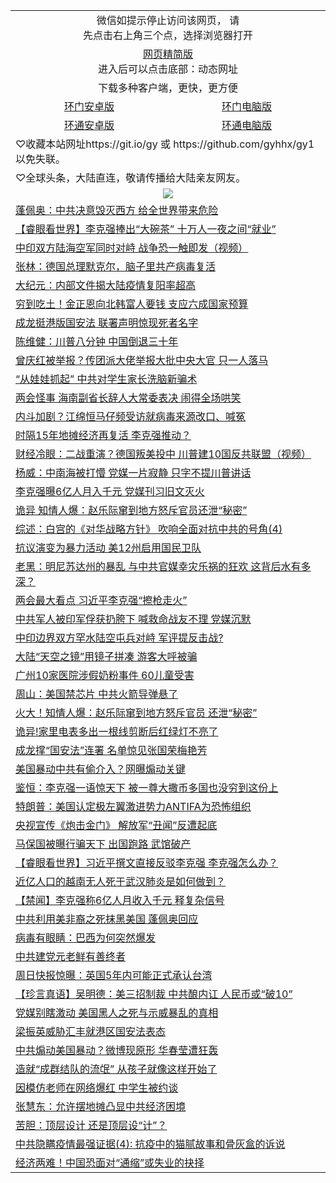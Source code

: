 
 <table>
    <tr>
    <td colspan="2" align="center">微信如提示停止访问该网页， 请<br/>先点击右上角三个点，选择浏览器打开</td>
  <tr>
  <tr>
    <td colspan="2" align="center"><a href="https://gitcdn.xyz/cdn/otiny/up/master/show005.htm">网页精简版</a><br/>进入后可以点击底部：动态网址</td>
  </tr>
  <tr>
    <td colspan="2" align="center">下载多种客户端，更快，更方便</td>
  <tr>
  <tr>
    <td align="center"><a href="https://cdn.jsdelivr.net/gh/opipe/up/oGatea.apk">环门安卓版</a></td>
    <td align="center"><a href="https://cdn.jsdelivr.net/gh/opipe/up/oGate.zip">环门电脑版</a></td>
  </tr>
  <tr>
    <td align="center"><a href="https://cdn.jsdelivr.net/gh/opipe/up/oPipe.apk">环通安卓版</a></td>
    <td align="center"><a href="https://raw.githubusercontent.com/opipe/up/master/oPipe.zip">环通电脑版</a></td>
  </tr>
<tr>
<td colspan="2" align=left>
♡收藏本站网址https://git.io/gy 或 https://github.com/gyhhx/gy1 以免失联。 
 </td>
</tr>
<td colspan="2" align=left>
♡全球头条，大陆直连，敬请传播给大陆亲友网友。
 </td>
</tr>

 <tr>
    <td colspan="2" align=center><img src="https://cdn.jsdelivr.net/gh/gyoupiodf/im1/%E7%BD%91%E9%97%A8%E6%96%B0%E9%97%BB1.jpg"></td>
 </tr>
<tr><td colspan="2" align="left"><a href="https://dfpk5celw1nnc.cloudfront.net/?name=c1178663&key=kfyrjtnopinbyjia&from=gy1">蓬佩奥：中共决意毁灭西方 给全世界带来危险</a></td></tr>
<tr><td colspan="2" align="left"><a href="https://dfpk5celw1nnc.cloudfront.net/?name=c1178632&key=kfyrjtnopinbyjia&from=gy1">【睿眼看世界】李克强捧出“大碗茶” 十万人一夜之间“就业”</a></td></tr>
<tr><td colspan="2" align="left"><a href="https://dfpk5celw1nnc.cloudfront.net/?name=c1178633&key=kfyrjtnopinbyjia&from=gy1">中印双方陆海空军同时对峙 战争恐一触即发（视频）</a></td></tr>
<tr><td colspan="2" align="left"><a href="https://dfpk5celw1nnc.cloudfront.net/?name=c1178672&key=kfyrjtnopinbyjia&from=gy1">张林：德国总理默克尔，脑子里共产病毒复活</a></td></tr>
<tr><td colspan="2" align="left"><a href="https://dfpk5celw1nnc.cloudfront.net/?name=c1178659&key=kfyrjtnopinbyjia&from=gy1">大纪元：内部文件揭大陆疫情复阳率超高</a></td></tr>
<tr><td colspan="2" align="left"><a href="https://dfpk5celw1nnc.cloudfront.net/?name=c1178637&key=kfyrjtnopinbyjia&from=gy1">穷到吃土！金正恩向北韩富人要钱 支应六成国家预算</a></td></tr>
<tr><td colspan="2" align="left"><a href="https://dfpk5celw1nnc.cloudfront.net/?name=c1178649&key=kfyrjtnopinbyjia&from=gy1">成龙挺港版国安法 联署声明惊现死者名字</a></td></tr>
<tr><td colspan="2" align="left"><a href="https://dfpk5celw1nnc.cloudfront.net/?name=c1178639&key=kfyrjtnopinbyjia&from=gy1">陈维健：川普八分钟  中国倒退三十年</a></td></tr>
<tr><td colspan="2" align="left"><a href="https://dfpk5celw1nnc.cloudfront.net/?name=c1178708&key=kfyrjtnopinbyjia&from=gy1">曾庆红被举报？传团派大佬举报大批中央大官 只一人落马</a></td></tr>
<tr><td colspan="2" align="left"><a href="https://dfpk5celw1nnc.cloudfront.net/?name=c1178650&key=kfyrjtnopinbyjia&from=gy1">“从娃娃抓起” 中共对学生家长洗脑新骗术</a></td></tr>
<tr><td colspan="2" align="left"><a href="https://dfpk5celw1nnc.cloudfront.net/?name=c1178707&key=kfyrjtnopinbyjia&from=gy1">两会怪事 海南副省长辞人大常委表决 闹得全场哄笑</a></td></tr>
<tr><td colspan="2" align="left"><a href="https://dfpk5celw1nnc.cloudfront.net/?name=c1178792&key=kfyrjtnopinbyjia&from=gy1">内斗加剧？江绵恒马仔频受访就病毒来源改口、喊冤</a></td></tr>
<tr><td colspan="2" align="left"><a href="https://dfpk5celw1nnc.cloudfront.net/?name=c1178662&key=kfyrjtnopinbyjia&from=gy1">时隔15年地摊经济再复活 李克强推动？</a></td></tr>
<tr><td colspan="2" align="left"><a href="https://dfpk5celw1nnc.cloudfront.net/?name=c1178751&key=kfyrjtnopinbyjia&from=gy1">财经冷眼：二战重演？德国叛美投中  川普建10国反共联盟（视频）</a></td></tr>
<tr><td colspan="2" align="left"><a href="https://dfpk5celw1nnc.cloudfront.net/?name=c1178739&key=kfyrjtnopinbyjia&from=gy1">杨威：中南海被打懵 党媒一片寂静 只字不提川普讲话</a></td></tr>
<tr><td colspan="2" align="left"><a href="https://dfpk5celw1nnc.cloudfront.net/?name=c1178683&key=kfyrjtnopinbyjia&from=gy1">李克强曝6亿人月入千元 党媒刊习旧文灭火</a></td></tr>
<tr><td colspan="2" align="left"><a href="https://dfpk5celw1nnc.cloudfront.net/?name=c1178730&key=kfyrjtnopinbyjia&from=gy1">诡异 知情人爆：赵乐际窜到地方怒斥官员还泄“秘密”</a></td></tr>
<tr><td colspan="2" align="left"><a href="https://dfpk5celw1nnc.cloudfront.net/?name=c1178670&key=kfyrjtnopinbyjia&from=gy1">综述：白宫的《对华战略方针》 吹响全面对抗中共的号角(4)</a></td></tr>
<tr><td colspan="2" align="left"><a href="https://dfpk5celw1nnc.cloudfront.net/?name=c1178658&key=kfyrjtnopinbyjia&from=gy1">抗议演变为暴力活动 美12州启用国民卫队</a></td></tr>
<tr><td colspan="2" align="left"><a href="https://dfpk5celw1nnc.cloudfront.net/?name=c1178687&key=kfyrjtnopinbyjia&from=gy1">老黑：明尼苏达州的暴乱 与中共官媒幸灾乐祸的狂欢 这背后水有多深？</a></td></tr>
<tr><td colspan="2" align="left"><a href="https://dfpk5celw1nnc.cloudfront.net/?name=c1178777&key=kfyrjtnopinbyjia&from=gy1">两会最大看点 习近平李克强“擦枪走火”</a></td></tr>
<tr><td colspan="2" align="left"><a href="https://dfpk5celw1nnc.cloudfront.net/?name=c1178788&key=kfyrjtnopinbyjia&from=gy1">中共军人被印军俘获扔胯下 喊救命战友不理 党媒沉默</a></td></tr>
<tr><td colspan="2" align="left"><a href="https://dfpk5celw1nnc.cloudfront.net/?name=c1178643&key=kfyrjtnopinbyjia&from=gy1">中印边界双方罕水陆空屯兵对峙 军评提反击战?</a></td></tr>
<tr><td colspan="2" align="left"><a href="https://dfpk5celw1nnc.cloudfront.net/?name=c1178648&key=kfyrjtnopinbyjia&from=gy1">大陆“天空之镜”用镜子拼凑 游客大呼被骗</a></td></tr>
<tr><td colspan="2" align="left"><a href="https://dfpk5celw1nnc.cloudfront.net/?name=c1178653&key=kfyrjtnopinbyjia&from=gy1">广州10家医院涉假奶粉事件 60儿童受害</a></td></tr>
<tr><td colspan="2" align="left"><a href="https://dfpk5celw1nnc.cloudfront.net/?name=c1178700&key=kfyrjtnopinbyjia&from=gy1">周山：美国禁芯片 中共火箭导弹悬了</a></td></tr>
<tr><td colspan="2" align="left"><a href="https://dfpk5celw1nnc.cloudfront.net/?name=c1178698&key=kfyrjtnopinbyjia&from=gy1">火大！知情人爆：赵乐际窜到地方怒斥官员 还泄“秘密”</a></td></tr>
<tr><td colspan="2" align="left"><a href="https://dfpk5celw1nnc.cloudfront.net/?name=c1178732&key=kfyrjtnopinbyjia&from=gy1">诡异!家里电表多出一根线剪断后红绿灯不亮了</a></td></tr>
<tr><td colspan="2" align="left"><a href="https://dfpk5celw1nnc.cloudfront.net/?name=c1178776&key=kfyrjtnopinbyjia&from=gy1">成龙撑“国安法”连署 名单惊见张国荣梅艳芳</a></td></tr>
<tr><td colspan="2" align="left"><a href="https://dfpk5celw1nnc.cloudfront.net/?name=c1178705&key=kfyrjtnopinbyjia&from=gy1">美国暴动中共有偷介入？网曝煽动关键</a></td></tr>
<tr><td colspan="2" align="left"><a href="https://dfpk5celw1nnc.cloudfront.net/?name=c1178738&key=kfyrjtnopinbyjia&from=gy1">鉴恒：李克强一语惊天下 被一尊大撒币多国也没穷到这份上</a></td></tr>
<tr><td colspan="2" align="left"><a href="https://dfpk5celw1nnc.cloudfront.net/?name=c1178641&key=kfyrjtnopinbyjia&from=gy1">特朗普：美国认定极左翼激进势力ANTIFA为恐怖组织</a></td></tr>
<tr><td colspan="2" align="left"><a href="https://dfpk5celw1nnc.cloudfront.net/?name=c1178709&key=kfyrjtnopinbyjia&from=gy1">央视宣传《炮击金门》 解放军“丑闻”反遭起底</a></td></tr>
<tr><td colspan="2" align="left"><a href="https://dfpk5celw1nnc.cloudfront.net/?name=c1178729&key=kfyrjtnopinbyjia&from=gy1">马保国被曝行骗天下 出国跑路 武馆破产</a></td></tr>
<tr><td colspan="2" align="left"><a href="https://dfpk5celw1nnc.cloudfront.net/?name=c1178807&key=kfyrjtnopinbyjia&from=gy1">【睿眼看世界】习近平撰文直接反驳李克强 李克强怎么办？</a></td></tr>
<tr><td colspan="2" align="left"><a href="https://dfpk5celw1nnc.cloudfront.net/?name=c1178790&key=kfyrjtnopinbyjia&from=gy1">近亿人口的越南无人死于武汉肺炎是如何做到？</a></td></tr>
<tr><td colspan="2" align="left"><a href="https://dfpk5celw1nnc.cloudfront.net/?name=c1178671&key=kfyrjtnopinbyjia&from=gy1">【禁闻】李克强称6亿人月收入千元 释复杂信号</a></td></tr>
<tr><td colspan="2" align="left"><a href="https://dfpk5celw1nnc.cloudfront.net/?name=c1178773&key=kfyrjtnopinbyjia&from=gy1">中共利用美非裔之死抹黑美国 蓬佩奥回应</a></td></tr>
<tr><td colspan="2" align="left"><a href="https://dfpk5celw1nnc.cloudfront.net/?name=c1178767&key=kfyrjtnopinbyjia&from=gy1">病毒有眼睛：巴西为何突然爆发</a></td></tr>
<tr><td colspan="2" align="left"><a href="https://dfpk5celw1nnc.cloudfront.net/?name=c1178765&key=kfyrjtnopinbyjia&from=gy1">中共建党元老鲜有善终者</a></td></tr>
<tr><td colspan="2" align="left"><a href="https://dfpk5celw1nnc.cloudfront.net/?name=c1178636&key=kfyrjtnopinbyjia&from=gy1">周日快报惊曝：英国5年内可能正式承认台湾</a></td></tr>
<tr><td colspan="2" align="left"><a href="https://dfpk5celw1nnc.cloudfront.net/?name=c1178754&key=kfyrjtnopinbyjia&from=gy1">【珍言真语】吴明德：美三招制裁 中共酿内讧 人民币或“破10”</a></td></tr>
<tr><td colspan="2" align="left"><a href="https://dfpk5celw1nnc.cloudfront.net/?name=c1178789&key=kfyrjtnopinbyjia&from=gy1">党媒别瞎激动 美国黑人之死与示威暴乱的真相</a></td></tr>
<tr><td colspan="2" align="left"><a href="https://dfpk5celw1nnc.cloudfront.net/?name=c1178644&key=kfyrjtnopinbyjia&from=gy1">梁振英威胁汇丰就港区国安法表态</a></td></tr>
<tr><td colspan="2" align="left"><a href="https://dfpk5celw1nnc.cloudfront.net/?name=c1178749&key=kfyrjtnopinbyjia&from=gy1">中共煽动美国暴动？微博现原形 华春莹遭狂轰</a></td></tr>
<tr><td colspan="2" align="left"><a href="https://dfpk5celw1nnc.cloudfront.net/?name=c1178623&key=kfyrjtnopinbyjia&from=gy1">造就“成群结队的流氓”  从孩子就像这样开始了</a></td></tr>
<tr><td colspan="2" align="left"><a href="https://dfpk5celw1nnc.cloudfront.net/?name=c1178764&key=kfyrjtnopinbyjia&from=gy1">因模仿老师在网络爆红 中学生被约谈</a></td></tr>
<tr><td colspan="2" align="left"><a href="https://dfpk5celw1nnc.cloudfront.net/?name=c1178665&key=kfyrjtnopinbyjia&from=gy1">张慧东：允许摆地摊凸显中共经济困境</a></td></tr>
<tr><td colspan="2" align="left"><a href="https://dfpk5celw1nnc.cloudfront.net/?name=c1178769&key=kfyrjtnopinbyjia&from=gy1">苦胆：顶层设计 还是顶层设“计”？</a></td></tr>
<tr><td colspan="2" align="left"><a href="https://dfpk5celw1nnc.cloudfront.net/?name=c1178673&key=kfyrjtnopinbyjia&from=gy1">中共隐瞒疫情最强证据(4): 抗疫中的猫腻故事和骨灰盒的诉说</a></td></tr>
<tr><td colspan="2" align="left"><a href="https://dfpk5celw1nnc.cloudfront.net/?name=c1178656&key=kfyrjtnopinbyjia&from=gy1">经济两难！中国恐面对“通缩”或失业的抉择</a></td></tr>

</table>

